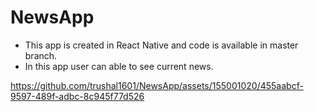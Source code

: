 # NewsApp
- This app is created in React Native and code is available in master branch.
- In this app user can able to see current news.
  
https://github.com/trushal1601/NewsApp/assets/155001020/455aabcf-9597-489f-adbc-8c945f77d526

